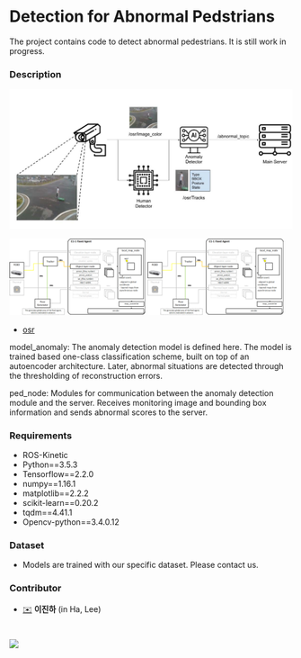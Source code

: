 # Detection for Abnormal Pedstrians 
The project contains code to detect abnormal pedestrians.  It is still work in progress.

### Description
![PedAbnormal](./ped_ab_description.jpg)

<p>
    <img src="./fixed_agent.png" width="48%">
    <img src="./fixed_agent.png" width="48%">
</p>

- [osr](3_Code)

model_anomaly: The anomaly detection model is defined here. The model is trained based one-class classification scheme, built on top of an autoencoder architecture. Later, abnormal situations are detected through the thresholding of reconstruction errors.

ped_node: Modules for communication between the anomaly detection module and the server. Receives monitoring image and bounding box information and sends abnormal scores to the server.

### Requirements
- ROS-Kinetic
- Python==3.5.3
- Tensorflow==2.2.0
- numpy==1.16.1
- matplotlib==2.2.2
- scikit-learn==0.20.2
- tqdm==4.41.1
- Opencv-python==3.4.0.12

### Dataset
- Models are trained with our specific dataset. Please contact us.

### Contributor
* [✉️](mailto:jh_lee@etri.re.kr) __이진하__ (in Ha, Lee)
#  
![](https://www.etri.re.kr/images/kor/sub5/signature08.png)
